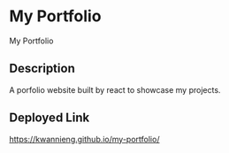 # My Portfolio
My Portfolio

## Description
A porfolio website built by react to showcase my projects. 

## Deployed Link
https://kwannieng.github.io/my-portfolio/



